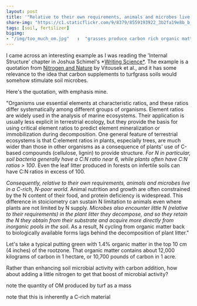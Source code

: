 ```yaml
---
layout: post
title: '"Relative to their own requirements, animals and microbes live in a carbon-rich, nitrogen-poor world"'
share-img: "https://c1.staticflickr.com/9/8379/8559193922_3b2fa19e8b_b_d.jpg"
tags: [soil, fertilizer]
bigimg:
- "/img/too_much_om.jpg"   :  "grasses produce carbon rich organic matter"
---
```


I came across an interesting example as I was reading the 'Internal Structure' chapter in Joshua Schimel's *[Writing Science*](http://a.co/7b6ws0T). The example is a quotation from [Nitrogen and Nature](http://dx.doi.org/10.1579/0044-7447-31.2.97) by Vitousek et al., and it has some relevance to the idea that carbon supplements to turfgrass soils would somehow stimulate soil microbes. 

Here's the quotation, with emphasis mine.

"Organisms use essential elements at characteristic ratios, and these ratios differ systematically among different groups of organisms. Element ratios are widely used in the analysis of marine ecosystems. Their application is usually less explicit in terrestrial ecology, but they provide the basis for using critical element ratios to predict element mineralization or immobilization during decomposition. One general feature of terrestrial ecosystems is that C:element ratios in plants, especially trees, are much wider than those in other organisms as a consequence of plants' use of C-based compounds (cellulose, lignin) to provide structure. *For N in particular, soil bacteria generally have a C:N ratio near 6, while plants often have C:N ratios > 100*. Even the leaf litter produced in forests on infertile soils can have C:N ratios in excess of 100.

*Consequently, relative to their own requirements, animals and microbes live in a C-rich, N-poor world*. Animal nutrition and growth are often constrained by the N content of their food, and protein deficiency is widespread. This difference in stoiciometry can sustain N limitation to animals even where plants are not limited by N supply. *Microbes also encounter little N (relative to their requirements) in the plant litter they decompose, and so they retain the N they obtain from their substrate and acquire more directly from inorganic pools in the soil*. As a result, N cycling from organic matter back to biologically available forms lags behind the decomposition of plant litter."

Let's take a typical putting green with 1.4% organic matter in the top 10 cm (4 inches) of the rootzone. That organic matter contains about 12,000 kilograms of carbon in 1 hectare, or 10,700 pounds of carbon in 1 acre. 

Rather than enhancing soil microbial activity with carbon addition, how about adding a little nitrogen to get that boost of microbial activity?











note the quantity of OM produced by turf as a mass

note that this is inherently a C-rich material
